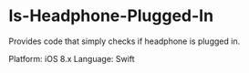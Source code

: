 # Is-Headphone-Plugged-In
Provides code that simply checks if headphone is plugged in.

Platform: iOS 8.x
Language: Swift
